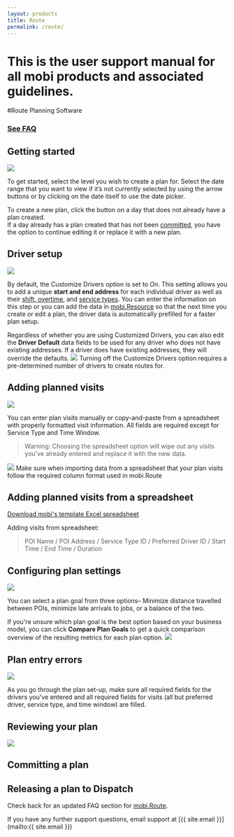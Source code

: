 ```yaml
---
layout: products
title: Route
permalink: /route/
---
```


# This is the user support manual for all mobi products and associated guidelines.

#Route Planning Software

### [See FAQ](/route/faq)

## Getting started
![](/images/route-ss-1.jpg)

To get started, select the level you wish to create a plan for.  Select the date range that you want to view if
it’s not currently selected by using the arrow buttons or by clicking on the date itself to use the date picker.  

To create a new plan, click the button on a day that does not already have a plan created.  
If a day already has a plan created that has not been [committed](#committing-a-plan), you have the option to continue editing it or 
replace it with a new plan. 

## Driver setup
![](/images/route-ss-2.png)

By default, the Customize Drivers option is set to *On*. This setting allows you to add a unique **start and end address** 
for each individual driver as well as their [shift, overtime](#), and [service types](#).  You can enter the 
information on this step or you can add the data in [mobi.Resource](/resource) so that the next time you create or edit a 
plan, the driver data is automatically prefilled for a faster plan setup. 
 
Regardless of whether you are using Customized Drivers, you can also edit the **Driver Default** data fields to be 
used for any driver who does not have existing addresses. If a driver does have existing addresses, they will 
override the defaults.
![](/images/route-ss-3.png)
Turning off the Customize Drivers option requires a pre-determined number of drivers to create routes for.

## Adding planned visits
![](/images/route-ss-4.png)

You can enter plan visits manually or copy-and-paste from a spreadsheet with properly formatted visit information. 
All fields are required except for Service Type and Time Window. 

> Warning: Choosing the spreadsheet option will wipe out any visits you've already entered and replace it with 
the new data.

![](/images/route-ss-5.png)
Make sure when importing data from a spreadsheet that your plan visits follow the required column format used in 
mobi.Route

## Adding planned visits from a spreadsheet

[Download mobi's template Excel spreadsheet](/documents/route_template.xlsx)

Adding visits from spreadsheet: 
 
> POI Name / POI Address / Service Type ID / Preferred Driver ID / Start Time / End Time / Duration

## Configuring plan settings
![](/images/route-ss-6.png)

You can select a plan goal from three options– Minimize distance travelled between POIs, minimize late arrivals to jobs, 
or a balance of the two.

If you're unsure which plan goal is the best option based on your business model, you can click **Compare Plan Goals** 
to get a quick comparison overview of the resulting metrics for each plan option.
![](/images/route-ss-7.png)

## Plan entry errors
![](/images/route-ss-8.png)

As you go through the plan set-up, make sure all required fields for the drivers you've entered and all required fields 
for visits (all but preferred driver, service type, and time window) are filled. 

## Reviewing your plan
![](/images/route-ss-9.png)

## Committing a plan

## Releasing a plan to Dispatch

Check back for an updated FAQ section for [mobi.Route](https://www.mobicorp.com/products/route-planning-software-mobiroute/).  

If you have any further support questions, email support at [{{ site.email }}](mailto:{{ site.email }}) 

